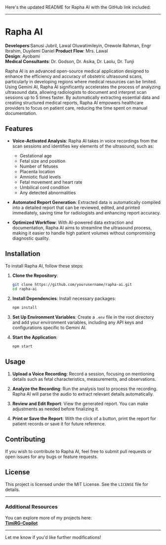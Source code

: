 Here's the updated README for Rapha AI with the GitHub link included:

---

# Rapha AI

**Developers**:Sanusi Jubril, Lawal Oluwatimileyin, Orewole Rahman, Engr Ibrahim, Duyilemi Daniel
**Product Flow**: Mrs. Lawal  
**Design**: Ayobami  
**Medical Consultants**: Dr. Godson, Dr. Asika, Dr. Laolu, Dr. Tunji  

Rapha AI is an advanced open-source medical application designed to enhance the efficiency and accuracy of obstetric ultrasound scans, particularly in developing regions where medical resources can be limited. Using Gemini AI, Rapha AI significantly accelerates the process of analyzing ultrasound data, allowing radiologists to document and interpret scan sessions up to 5 times faster. By automatically extracting essential data and creating structured medical reports, Rapha AI empowers healthcare providers to focus on patient care, reducing the time spent on manual documentation.

## Features

- **Voice-Activated Analysis**: Rapha AI takes in voice recordings from the scan sessions and identifies key elements of the ultrasound, such as:
  - Gestational age
  - Fetal size and position
  - Number of fetuses
  - Placenta location
  - Amniotic fluid levels
  - Fetal movement and heart rate
  - Umbilical cord condition
  - Any detected abnormalities

- **Automated Report Generation**: Extracted data is automatically compiled into a detailed report that can be reviewed, edited, and printed immediately, saving time for radiologists and enhancing report accuracy.

- **Optimized Workflow**: With AI-powered data extraction and documentation, Rapha AI aims to streamline the ultrasound process, making it easier to handle high patient volumes without compromising diagnostic quality.

## Installation

To install Rapha AI, follow these steps:

1. **Clone the Repository**:
   ```bash
   git clone https://github.com/yourusername/rapha-ai.git
   cd rapha-ai
   ```

2. **Install Dependencies**:
   Install necessary packages:
   ```bash
   npm install
   ```

3. **Set Up Environment Variables**:
   Create a `.env` file in the root directory and add your environment variables, including any API keys and configurations specific to Gemini AI.

4. **Start the Application**:
   ```bash
   npm start
   ```

## Usage

1. **Upload a Voice Recording**: Record a session, focusing on mentioning details such as fetal characteristics, measurements, and observations.
   
2. **Analyze the Recording**: Run the analysis tool to process the recording. Rapha AI will parse the audio to extract relevant details automatically.

3. **Review and Edit Report**: View the generated report. You can make adjustments as needed before finalizing it.

4. **Print or Save the Report**: With the click of a button, print the report for patient records or save it for future reference.

## Contributing

If you wish to contribute to Rapha AI, feel free to submit pull requests or open issues for any bugs or feature requests.

## License

This project is licensed under the MIT License. See the `LICENSE` file for details.

---

### Additional Resources

You can explore more of my projects here:  
[**TimiRG-Copilot**](https://github.com/lawal1/TimiRG-Copilot)

---

Let me know if you'd like further modifications!

